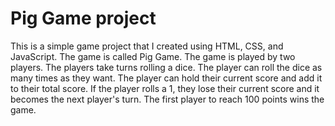 # Pig Game project

This is a simple game project that I created using HTML, CSS, and JavaScript. The game is called Pig Game. The game is played by two players. The players take turns rolling a dice. The player can roll the dice as many times as they want. The player can hold their current score and add it to their total score. If the player rolls a 1, they lose their current score and it becomes the next player's turn. The first player to reach 100 points wins the game.
